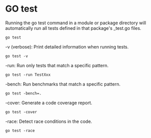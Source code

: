 # GO test

Running the go test command in a module or package directory will automatically run all tests defined in that package's _test.go files.
```
go test
```

-v (verbose): Print detailed information when running tests.
```
go test -v
```

-run: Run only tests that match a specific pattern.
```
go test -run TestXxx
```

-bench: Run benchmarks that match a specific pattern.
```
go test -bench=.
```

-cover: Generate a code coverage report.
```
go test -cover
```

-race: Detect race conditions in the code.
```
go test -race
```


